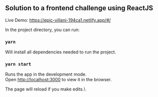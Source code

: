 ## Solution to a frontend challenge using ReactJS

Live Demo: https://epic-villani-194ca1.netlify.app/#/

In the project directory, you can run:

### `yarn`

Will install all dependencies needed to run the project.

### `yarn start`

Runs the app in the development mode.\
Open [http://localhost:3000](http://localhost:3000) to view it in the browser.

The page will reload if you make edits.\

